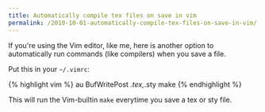 ```yaml
---
title: Automatically compile tex files on save in vim
permalink: /2010-10-01-automatically-compile-tex-files-on-save-in-vim/
---
```


If you're using the Vim editor, like me, here is another option to
automatically run commands (like compilers) when you save a file.

Put this in your `~/.vimrc`:

{% highlight vim %}
au BufWritePost _.tex,_.sty make
{% endhighlight %}

This will run the Vim-builtin `make` everytime you save a tex or sty
file.

